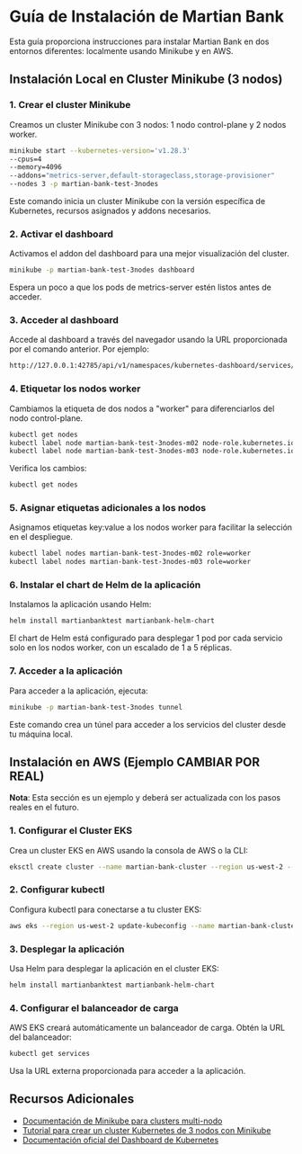 # Guía de Instalación de Martian Bank

Esta guía proporciona instrucciones para instalar Martian Bank en dos entornos diferentes: localmente usando Minikube y en AWS.

## Instalación Local en Cluster Minikube (3 nodos)

### 1. Crear el cluster Minikube

Creamos un cluster Minikube con 3 nodos: 1 nodo control-plane y 2 nodos worker.

```bash
minikube start --kubernetes-version='v1.28.3'
--cpus=4
--memory=4096
--addons="metrics-server,default-storageclass,storage-provisioner"
--nodes 3 -p martian-bank-test-3nodes
```

Este comando inicia un cluster Minikube con la versión específica de Kubernetes, recursos asignados y addons necesarios.

### 2. Activar el dashboard

Activamos el addon del dashboard para una mejor visualización del cluster.

```bash
minikube -p martian-bank-test-3nodes dashboard
```


Espera un poco a que los pods de metrics-server estén listos antes de acceder.

### 3. Acceder al dashboard

Accede al dashboard a través del navegador usando la URL proporcionada por el comando anterior. Por ejemplo:

```bash
http://127.0.0.1:42785/api/v1/namespaces/kubernetes-dashboard/services/http:kubernetes-dashboard:/proxy/#/workloads?namespace=default
```


### 4. Etiquetar los nodos worker

Cambiamos la etiqueta de dos nodos a "worker" para diferenciarlos del nodo control-plane.

```bash
kubectl get nodes
kubectl label node martian-bank-test-3nodes-m02 node-role.kubernetes.io/worker=worker
kubectl label node martian-bank-test-3nodes-m03 node-role.kubernetes.io/worker=worker
```

Verifica los cambios:

```bash
kubectl get nodes
```

### 5. Asignar etiquetas adicionales a los nodos

Asignamos etiquetas key:value a los nodos worker para facilitar la selección en el despliegue.

```bash
kubectl label nodes martian-bank-test-3nodes-m02 role=worker
kubectl label nodes martian-bank-test-3nodes-m03 role=worker
```

### 6. Instalar el chart de Helm de la aplicación

Instalamos la aplicación usando Helm:

```bash
helm install martianbanktest martianbank-helm-chart
```

El chart de Helm está configurado para desplegar 1 pod por cada servicio solo en los nodos worker, con un escalado de 1 a 5 réplicas.

### 7. Acceder a la aplicación

Para acceder a la aplicación, ejecuta:

```bash
minikube -p martian-bank-test-3nodes tunnel
```

Este comando crea un túnel para acceder a los servicios del cluster desde tu máquina local.

## Instalación en AWS (Ejemplo CAMBIAR POR REAL) 

**Nota**: Esta sección es un ejemplo y deberá ser actualizada con los pasos reales en el futuro.

### 1. Configurar el Cluster EKS

Crea un cluster EKS en AWS usando la consola de AWS o la CLI:

```bash
eksctl create cluster --name martian-bank-cluster --region us-west-2 --nodegroup-name standard-workers --node-type t3.medium --nodes 3 --nodes-min 1 --nodes-max 4 --managed
```


### 2. Configurar kubectl

Configura kubectl para conectarse a tu cluster EKS:

```bash
aws eks --region us-west-2 update-kubeconfig --name martian-bank-cluster
```

### 3. Desplegar la aplicación

Usa Helm para desplegar la aplicación en el cluster EKS:

```bash
helm install martianbanktest martianbank-helm-chart
```

### 4. Configurar el balanceador de carga

AWS EKS creará automáticamente un balanceador de carga. Obtén la URL del balanceador:

```bash
kubectl get services
```


Usa la URL externa proporcionada para acceder a la aplicación.

## Recursos Adicionales

- [Documentación de Minikube para clusters multi-nodo](https://minikube.sigs.k8s.io/docs/tutorials/multi_node/)
- [Tutorial para crear un cluster Kubernetes de 3 nodos con Minikube](https://medium.com/womenintechnology/create-a-3-node-kubernetes-cluster-with-minikube-8e3dc57d6df2)
- [Documentación oficial del Dashboard de Kubernetes](https://kubernetes.io/docs/tasks/access-application-cluster/web-ui-dashboard/)